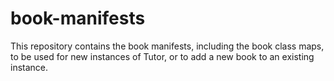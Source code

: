 # book-manifests

This repository contains the book manifests, including the book class maps,
to be used for new instances of Tutor, or to add a new book to an existing instance.
